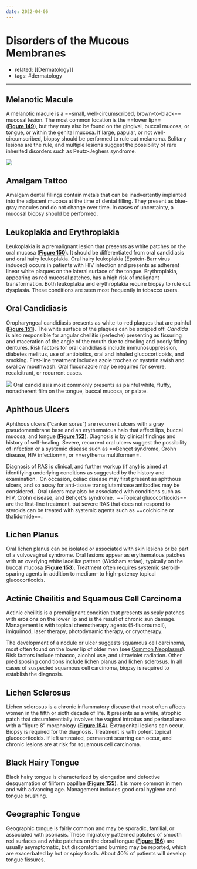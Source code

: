 ```yaml
---
date: 2022-04-06
---
```


# Disorders of the Mucous Membranes

- related: [[Dermatology]]
- tags: #dermatology
---

## Melanotic Macule

<!-- melanotic macule b:1545108424636-->

A melanotic macule is a ==small, well-circumscribed, brown-to-black== mucosal lesion. The most common location is the ==lower lip== (**[Figure 149](https://mksap18.acponline.org/app/topics/dm/figures/mk18_a_dm_f149)**), but they may also be found on the gingival, buccal mucosa, or tongue, or within the genital mucosa. If large, papular, or not well-circumscribed, biopsy should be performed to rule out melanoma. Solitary lesions are the rule, and multiple lesions suggest the possibility of rare inherited disorders such as Peutz-Jeghers syndrome.

![](https://photos.thisispiggy.com/file/wikiFiles/20220411090313.png)

## Amalgam Tattoo

<!-- ignore -->

Amalgam dental fillings contain metals that can be inadvertently implanted into the adjacent mucosa at the time of dental filling. They present as blue-gray macules and do not change over time. In cases of uncertainty, a mucosal biopsy should be performed.

## Leukoplakia and Erythroplakia

Leukoplakia is a premalignant lesion that presents as white patches on the oral mucosa (**[Figure 150](https://mksap18.acponline.org/app/topics/dm/figures/mk18_a_dm_f150)**). It should be differentiated from oral candidiasis and oral hairy leukoplakia. Oral hairy leukoplakia (Epstein-Barr virus induced) occurs in patients with HIV infection and presents as adherent linear white plaques on the lateral surface of the tongue. Erythroplakia, appearing as red mucosal patches, has a high risk of malignant transformation. Both leukoplakia and erythroplakia require biopsy to rule out dysplasia. These conditions are seen most frequently in tobacco users.

## Oral Candidiasis

Oropharyngeal candidiasis presents as white-to-red plaques that are painful (**[Figure 151](https://mksap18.acponline.org/app/topics/dm/figures/mk18_a_dm_f151)**). The white surface of the plaques can be scraped off. _Candida_ is also responsible for angular cheilitis (perleche) presenting as fissuring and maceration of the angle of the mouth due to drooling and poorly fitting dentures. Risk factors for oral candidiasis include immunosuppression, diabetes mellitus, use of antibiotics, oral and inhaled glucocorticoids, and smoking. First-line treatment includes azole troches or nystatin swish and swallow mouthwash. Oral fluconazole may be required for severe, recalcitrant, or recurrent cases.

![](https://photos.thisispiggy.com/file/wikiFiles/20220411090441.png)
Oral candidiasis most commonly presents as painful white, fluffy, nonadherent film on the tongue, buccal mucosa, or palate.

## Aphthous Ulcers

Aphthous ulcers (“canker sores”) are recurrent ulcers with a gray pseudomembrane base and an erythematous halo that affect lips, buccal mucosa, and tongue (**[Figure 152](https://mksap18.acponline.org/app/topics/dm/figures/mk18_a_dm_f152)**). Diagnosis is by clinical findings and history of self-healing. Severe, recurrent oral ulcers suggest the possibility of infection or a systemic disease such as ==Behçet syndrome, Crohn disease, HIV infection==, or ==erythema multiforme==.

Diagnosis of RAS is clinical, and further workup (if any) is aimed at identifying underlying conditions as suggested by the history and examination.  On occasion, celiac disease may first present as aphthous ulcers, and so assay for anti-tissue transglutaminase antibodies may be considered.  Oral ulcers may also be associated with conditions such as HIV, Crohn disease, and Behçet's syndrome.  ==Topical glucocorticoids== are the first-line treatment, but severe RAS that does not respond to steroids can be treated with systemic agents such as ==colchicine or thalidomide==.

## Lichen Planus

Oral lichen planus can be isolated or associated with skin lesions or be part of a vulvovaginal syndrome. Oral lesions appear as erythematous patches with an overlying white lacelike pattern (Wickham striae), typically on the buccal mucosa (**[Figure 153](https://mksap18.acponline.org/app/topics/dm/figures/mk18_a_dm_f153)**). Treatment often requires systemic steroid-sparing agents in addition to medium- to high-potency topical glucocorticoids.

## Actinic Cheilitis and Squamous Cell Carcinoma

Actinic cheilitis is a premalignant condition that presents as scaly patches with erosions on the lower lip and is the result of chronic sun damage. Management is with topical chemotherapy agents (5-fluorouracil), imiquimod, laser therapy, photodynamic therapy, or cryotherapy.

The development of a nodule or ulcer suggests squamous cell carcinoma, most often found on the lower lip of older men (see [Common Neoplasms](https://mksap18.acponline.org/app/topics/dm/mk18_a_dm_s11/mk18_a_dm_s11_2_3)). Risk factors include tobacco, alcohol use, and ultraviolet radiation. Other predisposing conditions include lichen planus and lichen sclerosus. In all cases of suspected squamous cell carcinoma, biopsy is required to establish the diagnosis.

## Lichen Sclerosus

Lichen sclerosus is a chronic inflammatory disease that most often affects women in the fifth or sixth decade of life. It presents as a white, atrophic patch that circumferentially involves the vaginal introitus and perianal area with a “figure 8” morphology (**[Figure 154](https://mksap18.acponline.org/app/topics/dm/figures/mk18_a_dm_f154)**). Extragenital lesions can occur. Biopsy is required for the diagnosis. Treatment is with potent topical glucocorticoids. If left untreated, permanent scarring can occur, and chronic lesions are at risk for squamous cell carcinoma.

## Black Hairy Tongue

Black hairy tongue is characterized by elongation and defective desquamation of filiform papillae (**[Figure 155](https://mksap18.acponline.org/app/topics/dm/figures/mk18_a_dm_f155)**). It is more common in men and with advancing age. Management includes good oral hygiene and tongue brushing.

## Geographic Tongue

Geographic tongue is fairly common and may be sporadic, familial, or associated with psoriasis. These migratory patterned patches of smooth red surfaces and white patches on the dorsal tongue (**[Figure 156](https://mksap18.acponline.org/app/topics/dm/figures/mk18_a_dm_f156)**) are usually asymptomatic, but discomfort and burning may be reported, which are exacerbated by hot or spicy foods. About 40% of patients will develop tongue fissures.
